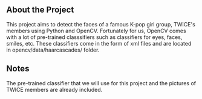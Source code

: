 ## About the Project
This project aims to detect the faces of a famous K-pop girl group, TWICE's members using Python and OpenCV. 
Fortunately for us, OpenCV comes with a lot of pre-trained classsifiers such as classifiers for eyes, faces, smiles, etc. 
These classifiers come in the form of xml files and are located in opencv/data/haarcascades/ folder. 

## Notes
The pre-trained classifier that we will use for this project and the pictures of TWICE members are already included. 

